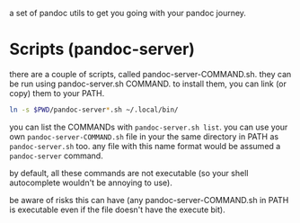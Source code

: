a set of pandoc utils to get you going with your pandoc journey.

# Scripts (pandoc-server)
there are a couple of scripts, called pandoc-server-COMMAND.sh. they can be run
using pandoc-server.sh COMMAND. to install them, you can link (or copy) them to
your PATH.

```bash
ln -s $PWD/pandoc-server*.sh ~/.local/bin/
```

you can list the COMMANDs with `pandoc-server.sh list`. you can use your own
`pandoc-server-COMMAND.sh` file in your the same directory in PATH as
`pandoc-server.sh` too. any file with this name format would be assumed a
`pandoc-server` command.

by default, all these commands are not executable (so your shell autocomplete
wouldn't be annoying to use).

be aware of risks this can have (any pandoc-server-COMMAND.sh in PATH is
executable even if the file doesn't have the execute bit).
